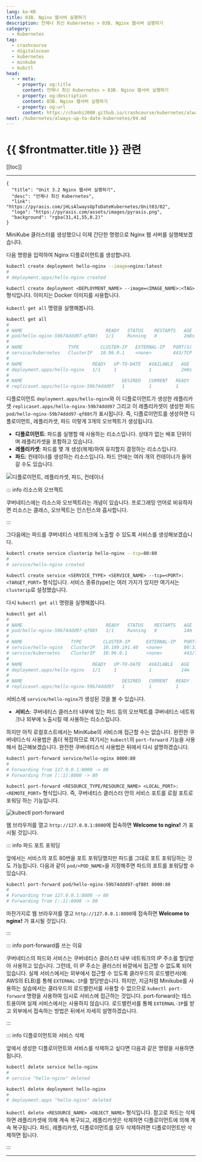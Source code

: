 ```yaml
---
lang: ko-KR
title: 03B. Nginx 웹서버 실행하기
description: 언제나 최신 Kubernetes > 03B. Nginx 웹서버 실행하기
category:
  - Kubernetes
tag:
  - crashcourse
  - digitalocean
  - kubernetes
  - minkube
  - kubctl
head:
  - - meta:
    - property: og:title
      content: 언제나 최신 Kubernetes > 03B. Nginx 웹서버 실행하기
    - property: og:description
      content: 03B. Nginx 웹서버 실행하기
    - property: og:url
      content: https://chanhi2000.github.io/crashcourse/kubernetes/always-up-to-date-kubernetes/03B.html
next: /kubernetes/always-up-to-date-kubernetes/04.md
---
```


# {{ $frontmatter.title }} 관련

[[toc]]

---

```component VPCard
{
  "title": "Unit 3.2 Nginx 웹서버 실행하기",
  "desc": "언제나 최신 Kubernetes",
  "link": "https://pyrasis.com/jHLsAlwaysUpToDateKubernetes/Unit03/02",
  "logo": "https://pyrasis.com/assets/images/pyrasis.png",
  "background": "rgba(31,41,55,0.2)"
}
```

MiniKube 클러스터를 생성했으니 이제 간단한 명령으로 Nginx 웹 서버를 실행해보겠습니다.

다음 명령을 입력하여 Nginx 디플로이먼트를 생성합니다.

```sh
kubectl create deployment hello-nginx --image=nginx:latest
#
# deployment.apps/hello-nginx created
```

<FontIcon icon="fas fa-terminal"/>`kubectl create deployment <DEPLOYMENT_NAME> --image=<IMAGE_NAME>:<TAG>` 형식입니다. 이미지는 <FontIcon icon="fa-brands fa-docker"/>Docker 이미지를 사용합니다.

<FontIcon icon="fas fa-terminal"/>`kubectl get all` 명령을 실행해봅니다.

```sh
kubectl get all
#
# NAME                               READY   STATUS    RESTARTS   AGE
# pod/hello-nginx-59b74ddd97-qf88t   1/1     Running   0          2m8s
# 
# NAME                 TYPE        CLUSTER-IP   EXTERNAL-IP   PORT(S)   AGE
# service/kubernetes   ClusterIP   10.96.0.1    <none>        443/TCP   21h
#
# NAME                          READY   UP-TO-DATE   AVAILABLE   AGE
# deployment.apps/hello-nginx   1/1     1            1           2m8s
# 
# NAME                                     DESIRED   CURRENT   READY   AGE
# replicaset.apps/hello-nginx-59b74ddd97   1         1         1       2m8s
```

디플로이먼트 `deployment.apps/hello-nginx`와 이 디플로이먼트가 생성한 레플리카셋 `replicaset.apps/hello-nginx-59b74ddd97` 그리고 이 레플리카셋이 생성한 파드 `pod/hello-nginx-59b74ddd97-qf88t`가 표시됩니다. 즉, 디플로이먼트를 생성하면 디플로이먼트, 레플리카셋, 파드 이렇게 3개의 오브젝트가 생성됩니다.

- **디플로이먼트**: 파드를 실행할 때 사용하는 리소스입니다. 상태가 없는 배포 단위이며 레플리카셋을 포함하고 있습니다.
- **레플리카셋**: 파드를 몇 개 생성(복제)하여 유지할지 결정하는 리소스입니다.
- **파드**: 컨테이너를 생성하는 리소스입니다. 파드 안에는 여러 개의 컨테이너가 들어갈 수도 있습니다.

![디플로이먼트, 레플리카셋, 파드, 컨테이너](https://pyrasis.com/assets/images/jHLsAlwaysUpToDateKubernetes/Unit03/2.png)

::: info 리소스와 오브젝트

쿠버네티스에는 리소스와 오브젝트라는 개념이 있습니다. 프로그래밍 언어로 비유하자면 리소스는 클래스, 오브젝트는 인스턴스와 흡사합니다.

:::

그다음에는 파드를 쿠버네티스 네트워크에 노출할 수 있도록 서비스를 생성해보겠습니다.

```sh
kubectl create service clusterip hello-nginx --tcp=80:80
#
# service/hello-nginx created
```

<FontIcon icon="fas fa-terminal"/>`kubectl create service <SERVICE_TYPE> <SERVICE_NAME> --tcp=<PORT>:<TARGET_PORT>` 형식입니다. 서비스 종류(type)는 여러 가지가 있지만 여기서는 `clusterip`로 설정했습니다.

다시 <FontIcon icon="fas fa-terminal"/>`kubectl get all` 명령을 실행해봅니다.

```sh
kubectl get all
#
# NAME                               READY   STATUS    RESTARTS   AGE
# pod/hello-nginx-59b74ddd97-qf88t   1/1     Running   0          14m
# 
# NAME                  TYPE        CLUSTER-IP      EXTERNAL-IP   PORT(S)        AGE
# service/hello-nginx   ClusterIP   10.109.191.40   <none>        80:31206/TCP   2m14s
# service/kubernetes    ClusterIP   10.96.0.1       <none>        443/TCP        21h
# 
# NAME                          READY   UP-TO-DATE   AVAILABLE   AGE
# deployment.apps/hello-nginx   1/1     1            1           14m
# 
# NAME                                     DESIRED   CURRENT   READY   AGE
# replicaset.apps/hello-nginx-59b74ddd97   1         1         1       14m
```

서비스에 `service/hello-nginx`가 생성된 것을 볼 수 있습니다.

- **서비스**: 쿠버네티스 클러스터 내부에 있는 파드 등의 오브젝트를 쿠버네티스 네트워크나 외부에 노출시킬 때 사용하는 리소스입니다.

하지만 아직 로컬호스트에서는 MiniKube의 서비스에 접근할 수는 없습니다. 완전한 쿠버네티스식 사용법은 좀더 복잡하므로 여기서는 `kubectl`의 `port-forward` 기능을 사용해서 접근해보겠습니다. 완전한 쿠버네티스식 사용법은 뒤에서 다시 설명하겠습니다.

```sh
kubectl port-forward service/hello-nginx 8000:80
#
# Forwarding from 127.0.0.1:8000 -> 80
# Forwarding from [::1]:8000 -> 80
```

<FontIcon icon="fas fa-terminal"/>`kubectl port-forward <RESOURCE_TYPE/RESOURCE_NAME> <LOCAL_PORT>:<REMOTE_PORT>` 형식입니다. 즉, 쿠버네티스 클러스터 안의 서비스 포트를 로컬 포트로 포워딩 하는 기능입니다.

![<FontIcon icon="fas fa-terminal"/>`kubectl port-forward`](https://pyrasis.com/assets/images/jHLsAlwaysUpToDateKubernetes/Unit03/3.png)

웹 브라우저를 열고 <FontIcon icon="fas fa-globe"/>`http://127.0.0.1:8000`에 접속하면 **Welcome to nginx!** 가 표시될 것입니다.

::: info 파드 포트 포워딩

앞에서는 서비스의 포트 80번을 포트 포워딩했지만 파드를 그대로 포트 포워딩하는 것도 가능힙니다. 다음과 같이 `pod/<POD_NAME>`을 지정해주면 파드의 포트를 포워딩할 수 있습니다.

```sh
kubectl port-forward pod/hello-nginx-59b74ddd97-qf88t 8000:80
#
# Forwarding from 127.0.0.1:8000 -> 80
# Forwarding from [::1]:8000 -> 80
```

마찬가지로 웹 브라우저를 열고 <FontIcon icon="fas fa-globe"/>`http://127.0.0.1:8000`에 접속하면 **Welcome to nginx!** 가 표시될 것입니다.

:::

::: info port-forward를 쓰는 이유

쿠버네티스의 파드와 서비스는 쿠버네티스 클러스터 내부 네트워크의 IP 주소를 할당받아 사용하고 있습니다. 그런데, 이 IP 주소는 클러스터 바깥에서 접근할 수 없도록 되어 있습니다. 실제 서비스에서는 외부에서 접근할 수 있도록 클라우드의 로드밸런서(예: AWS의 ELB)를 통해 `EXTERNAL-IP`를 할당받습니다. 하지만, 지금처럼 Minikube를 사용하는 실습에서는 클라우드의 로드밸런서를 사용할 수 없으므로 <FontIcon icon="fas fa-terminal"/>`kubectl port-forward` 명령을 사용하여 임시로 서비스에 접근하는 것입니다. port-forward는 테스트용이며 실제 서비스에서는 사용하지 않습니다. 로드밸런서를 통해 `EXTERNAL-IP`를 받고 외부에서 접속하는 방법은 뒤에서 자세히 설명하겠습니다.

:::

::: info 디플로이먼트와 서비스 삭제

앞에서 생성한 디플로이먼트와 서비스를 삭제하고 싶다면 다음과 같은 명령을 사용하면 됩니다.


```sh
kubectl delete service hello-nginx
#
# service "hello-nginx" deleted
```

```sh
kubectl delete deployment hello-nginx
#
# deployment.apps "hello-nginx" deleted
```

<FontIcon icon="fas fa-terminal"/>`kubectl delete <RESOURCE_NAME> <OBJECT_NAME>` 형식입니다. 참고로 파드는 삭제하면 레플리카셋에 의해 계속 복구되고, 레플리카셋은 삭제하면 디플로이먼트에 의해 계속 복구됩니다. 파드, 레플리카셋, 디플로이먼트를 모두 삭제하려면 디플로이먼트만 삭제하면 됩니다.

:::

---

<TagLinks />